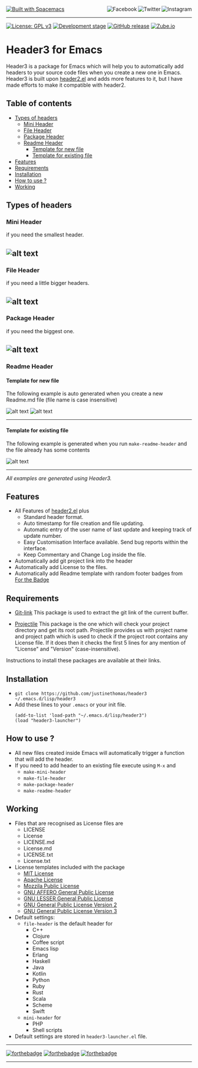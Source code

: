 <a name="top"></a>
[![Built with Spacemacs](https://cdn.rawgit.com/syl20bnr/spacemacs/442d025779da2f62fc86c2082703697714db6514/assets/spacemacs-badge.svg)](http://spacemacs.org)
<a href="https://www.instagram.com/justinekizhakkinedath"><img src="https://i.imgur.com/G9YJUZI.png" alt="Instagram" align="right"></a>
<a href="http://www.twitter.com/justinethomask"><img src="http://i.imgur.com/tXSoThF.png" alt="Twitter" align="right"></a>
<a href="https://www.facebook.com/JustineKizhakkinedath"><img src="http://i.imgur.com/P3YfQoD.png" alt="Facebook" align="right"></a>
<br>
- - -
[![License: GPL v3](https://img.shields.io/badge/License-GPL%20v3-blue.svg)](https://www.gnu.org/licenses/gpl-3.0)
[![Development stage](https://img.shields.io/badge/Development_stage-alpha-red.svg)]()
[![GitHub release](https://img.shields.io/github/release/justinethomas/header3.svg)](https://github.com/justinethomas/header3/releases)
[![Zube.io](https://img.shields.io/badge/Project_Management-Zube.io-yellow.svg)](https://zube.io)

# Header3 for Emacs
Header3 is a package for Emacs which will help you to automatically add headers
to your source code files when you create a new one in Emacs.
Header3 is built upon [header2.el](https://www.emacswiki.org/emacs/download/header2.el)
and adds more features to it, but I have made efforts to make it compatible with header2.

## Table of contents

<!-- toc -->

- [Types of headers](#types-of-headers)
  * [Mini Header](#mini-header)
  * [File Header](#file-header)
  * [Package Header](#package-header)
  * [Readme Header](#readme-header)
    + [Template for new file](#template-for-new-file)
    + [Template for existing file](#template-for-existing-file)
- [Features](#features)
- [Requirements](#requirements)
- [Installation](#installation)
- [How to use ?](#how-to-use-)
- [Working](#working)

<!-- tocstop -->

## Types of headers

### Mini Header
if you need the smallest header.

![alt text](docs/docs/resources/mini_header.png "Mini Header")
---

### File Header
if you need a little bigger headers.

![alt text](docs/resources/file_header.png "File Header")
---
### Package Header
if you need the biggest one.

![alt text](docs/resources/package_header.png "Package Header")
---
### Readme Header

#### Template for new file
The following example is auto generated when you create a new Readme.md file
(file name is case insensitive)

![alt text](docs/resources/full_readme_1.jpg "Readme generated on a new file")
![alt text](docs/resources/full_readme_2.jpg "Readme generated on a new file")

------

#### Template for existing file
The following example is generated when you run `make-readme-header` and the file
already has some contents

![alt text](docs/resources/readme_with_content.jpg "Readme generated on a file with contents")

---
*All examples are generated using Header3.*

## Features
* All Features of [header2.el](https://www.emacswiki.org/emacs/download/header2.el) plus
  * Standard header format.
  * Auto timestamp for file creation and file updating.
  * Automatic entry of the user name of last update and keeping track of update number.
  * Easy Customisation Interface available. Send bug reports within the interface.
  * Keep Commentary and Change Log inside the file.
* Automatically add git project link into the header
* Automatically add License to the files.
* Automatically add Readme template with random footer badges from
[For the Badge](https://forthebadge.com)

## Requirements
* [Git-link](https://github.com/sshaw/git-link) This package is used to extract
the git link of the current buffer.

* [Projectile](https://github.com/bbatsov/projectile) This package is the one
which will check your project directory and get its root path.
Projectile provides us with project name and project path which is used to check
if the project root contains any License file.
If it does then it checks the first 5 lines for any mention of "License" and
"Version" (case-insensitive).

Instructions to install these packages are available at their links.

## Installation
* `git clone https://github.com/justinethomas/header3 ~/.emacs.d/lisp/header3`
* Add these lines to your `.emacs` or your init file.
  ```
  (add-to-list 'load-path "~/.emacs.d/lisp/header3")
  (load "header3-launcher")
  ```

## How to use ?
* All new files created inside Emacs will automatically trigger a function that
will add the header.
* If you need to add header to an existing file execute using `M-x` and
  - `make-mini-header`
  - `make-file-header`
  - `make-package-header`
  - `make-readme-header`

## Working
* Files that are recognised as License files are
  - LICENSE
  - License
  - LICENSE.md
  - License.md
  - LICENSE.txt
  - License.txt
* License templates included with the package
  - [MIT License](https://opensource.org/licenses/MIT)
  - [Apache License](http://www.apache.org/licenses/LICENSE-2.0)
  - [Mozzila Public License](https://opensource.org/licenses/MPL-2.0)
  - [GNU AFFERO General Public License](https://www.gnu.org/licenses/agpl-3.0.en.html)
  - [GNU LESSER General Public License](https://www.gnu.org/licenses/lgpl.html)
  - [GNU General Public License Version 2](https://www.gnu.org/licenses/old-licenses/gpl-2.0.en.html)
  - [GNU General Public License Version 3](https://www.gnu.org/licenses/gpl-3.0.en.html)
* Default settings:
  - `file-header` is the default header for
    - C++
    - Clojure
    - Coffee script
    - Emacs lisp
    - Erlang
    - Haskell
    - Java
    - Kotlin
    - Python
    - Ruby
    - Rust
    - Scala
    - Scheme
    - Swift
  - `mini-header` for
    - PHP
    - Shell scripts
* Default settings are stored in `header3-launcher.el` file.

- - -
[![forthebadge](https://forthebadge.com/images/badges/built-with-swag.svg)](https://forthebadge.com)
[![forthebadge](https://forthebadge.com/images/badges/winter-is-coming.svg)](https://forthebadge.com)
[![forthebadge](https://forthebadge.com/images/badges/uses-git.svg)](https://forthebadge.com)
- - -
